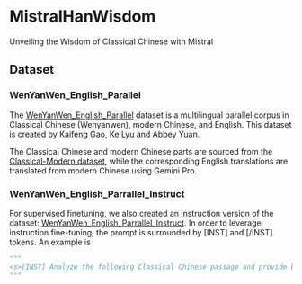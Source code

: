 # MistralHanWisdom
Unveiling the Wisdom of Classical Chinese with Mistral

## Dataset

### WenYanWen_English_Parallel
The [WenYanWen_English_Parallel](https://huggingface.co/datasets/KaifengGGG/WenYanWen_English_Parrallel) dataset is a multilingual parallel corpus in Classical Chinese (Wenyanwen), modern Chinese, and English. This dataset is created by Kaifeng Gao, Ke Lyu and Abbey Yuan.

The Classical Chinese and modern Chinese parts are sourced from the [Classical-Modern dataset](NiuTrans/Classical-Modern), while the corresponding English translations are translated from modern Chinese using Gemini Pro.

### WenYanWen_English_Parrallel_Instruct

For supervised finetuning, we also created an instruction version of the dataset: [WenYanWen_English_Parrallel_Instruct](https://huggingface.co/datasets/KaifengGGG/WenYanWen_English_Parrallel_Instruct). In order to leverage instruction fine-tuning, the prompt is surrounded by [INST] and [/INST] tokens. An example is

```python
"""
<s>[INST] Analyze the following Classical Chinese passage and provide both a modern Chinese and an English translation: 历官西南，谙晓先朝遗事，撰《炎徼纪闻》。 [/INST] Modern Chinese Interpretation: 在西南为官，熟知先朝遗事，因撰《炎徼纪闻》。 English Translation: As an official in southwest China, he became familiar with historical events of the previous dynasty. Therefore, he wrote the book Records of Flagrant Rumors from the South.</s>
"""
```
